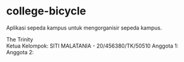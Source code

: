 # college-bicycle
Aplikasi sepeda kampus untuk mengorganisir sepeda kampus.
    
The Trinity  
Ketua Kelompok:  SITI MALATANIA - 20/456380/TK/50510
Anggota 1:  
Anggota 2:
